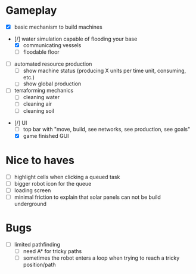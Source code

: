 

# Gameplay

- [x] basic mechanism to build machines
- [/] water simulation capable of flooding your base
  - [x] communicating vessels
  - [ ] floodable floor
- [ ] automated resource production
  - [ ] show machine status (producing X units per time unit, consuming, etc.)
  - [ ] show global production
- [ ] terraforming mechanics
  - [ ] cleaning water
  - [ ] cleaning air
  - [ ] cleaning soil
- [/] UI
  - [ ] top bar with "move, build, see networks, see production, see goals"
  - [x] game finished GUI

# Nice to haves

- [ ] highlight cells when clicking a queued task
- [ ] bigger robot icon for the queue
- [ ] loading screen
- [ ] minimal friction to explain that solar panels can not be build underground

# Bugs

- [ ] limited pathfinding
  - [ ] need A* for tricky paths
  - [ ] sometimes the robot enters a loop when trying to reach a tricky position/path
